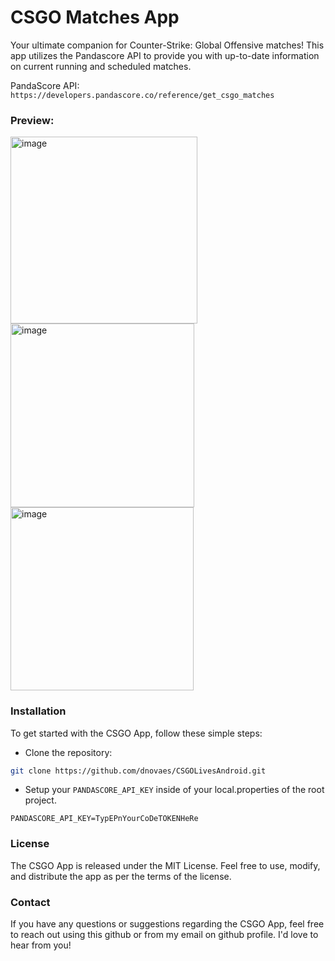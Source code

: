 # CSGO Matches App

Your ultimate companion for Counter-Strike: Global Offensive matches! This app utilizes the Pandascore API to provide you with up-to-date information on current running and scheduled matches.

PandaScore API: `https://developers.pandascore.co/reference/get_csgo_matches`

### Preview:

<img width="299" alt="image" src="https://github.com/dnovaes/CSGOLivesAndroid/assets/3251916/8688ab8e-b5ad-4cf7-a1e2-bf2c08730497">

<img width="294" alt="image" src="https://github.com/dnovaes/CSGOLivesAndroid/assets/3251916/28fb4f64-28c1-48ea-a6d0-ba0abf9aedc6">

<img width="293" alt="image" src="https://github.com/dnovaes/CSGOLivesAndroid/assets/3251916/97a7a8e4-8106-4c5f-af88-cb1c308dca0e">

### Installation
To get started with the CSGO App, follow these simple steps:

- Clone the repository:
```bash
git clone https://github.com/dnovaes/CSGOLivesAndroid.git
```
- Setup your `PANDASCORE_API_KEY` inside of your local.properties of the root project.
```
PANDASCORE_API_KEY=TypEPnYourCoDeTOKENHeRe
```
### License
The CSGO App is released under the MIT License. Feel free to use, modify, and distribute the app as per the terms of the license.

### Contact
If you have any questions or suggestions regarding the CSGO App, feel free to reach out using this github or from my email on github profile. I'd love to hear from you!
